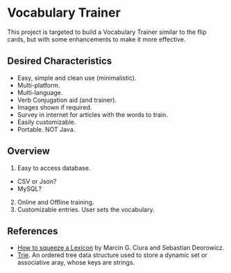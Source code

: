 # Vocabulary Trainer

This project is targeted to build a Vocabulary Trainer similar to the flip cards, but with some enhancements to make it more effective.

## Desired Characteristics

* Easy, simple and clean use (minimalistic).
* Multi-platform.
* Multi-language.
* Verb Conjugation aid (and trainer).
* Images shown if required.
* Survey in internet for articles with the words to train.
* Easily customizable.
* Portable. NOT Java.

## Overview

1. Easy to access database.
  * CSV or Json?
  * MySQL?
2. Online and Offline training.
3. Customizable entries. User sets the vocabulary.

## References

* [How to squeeze a Lexicon](http://www.uio.no/studier/emner/matnat/ifi/INF3800/v15/slides/how_to_squeeze_a_lexicon.pdf) by Marcin G. Ciura and Sebastian Deorowicz.
* [Trie](https://en.wikipedia.org/wiki/Trie). An ordered tree data structure used to store a dynamic set or associative aray, whose keys are strings.